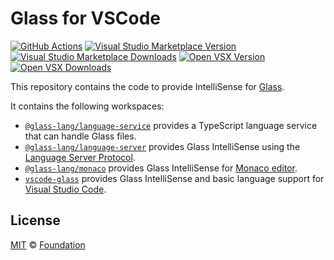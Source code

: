 # Glass for VSCode

[![GitHub Actions](https://github.com/foundation-ui/glass-vscode/workflows/main/badge.svg)](https://github.com/foundation-ui/glass-vscode/actions/workflows/main.yml)
[![Visual Studio Marketplace Version](https://img.shields.io/visual-studio-marketplace/v/foundation.vscode-glass)](https://marketplace.visualstudio.com/items?itemName=foundation.vscode-glass)
[![Visual Studio Marketplace Downloads](https://img.shields.io/visual-studio-marketplace/d/foundation.vscode-glass)](https://marketplace.visualstudio.com/items?itemName=foundation.vscode-glass)
[![Open VSX Version](https://img.shields.io/open-vsx/v/foundation/vscode-glass)](https://open-vsx.org/extension/foundation/vscode-glass)
[![Open VSX Downloads](https://img.shields.io/open-vsx/dt/foundation/vscode-glass)](https://open-vsx.org/extension/foundation/vscode-glass)

This repository contains the code to provide IntelliSense for [Glass][].

It contains the following workspaces:

*   [`@glass-lang/language-service`][] provides a TypeScript language service
    that can handle Glass files.
*   [`@glass-lang/language-server`][] provides Glass IntelliSense using the
    [Language Server Protocol][].
*   [`@glass-lang/monaco`][] provides Glass IntelliSense for [Monaco editor][].
*   [`vscode-glass`][] provides Glass IntelliSense and basic language support
    for [Visual Studio Code][].

## License

[MIT][] © [Foundation][glass]

[`@glass-lang/monaco`]: https://github.com/foundation-ui/glass-vscode/tree/main/packages/monaco

[`@glass-lang/language-server`]: https://github.com/foundation-ui/glass-vscode/tree/main/packages/language-server

[`@glass-lang/language-service`]: https://github.com/foundation-ui/glass-vscode/tree/main/packages/language-service

[`vscode-glass`]: https://github.com/foundation-ui/glass-vscode/tree/main/packages/vscode-glass

[glass]: https://foundation-ui.com

[language server protocol]: https://microsoft.github.io/language-server-protocol/

[monaco editor]: https://microsoft.github.io/monaco-editor/

[mit]: http://opensource.org/licenses/MIT

[visual studio code]: https://code.visualstudio.com/
